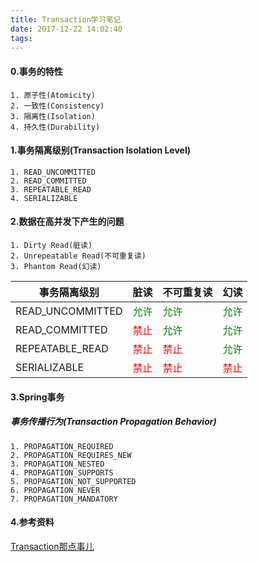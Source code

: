 ```yaml
---
title: Transaction学习笔记
date: 2017-12-22 14:02:40
tags:
---
```


#### 0.事务的特性
    1. 原子性(Atomicity)
    2. 一致性(Consistency)
    3. 隔离性(Isolation)
    4. 持久性(Durability)
	
<!--more-->
    
#### 1.事务隔离级别(Transaction Isolation Level)
    1. READ_UNCOMMITTED
    2. READ_COMMITTED
    3. REPEATABLE_READ
    4. SERIALIZABLE
    
#### 2.数据在高并发下产生的问题
    1. Dirty Read(脏读)
    2. Unrepeatable Read(不可重复读)
    3. Phantom Read(幻读)
    

|事务隔离级别|脏读|不可重复读|幻读
|-|-|-|-
|READ_UNCOMMITTED|<font color=green>允许</font>|<font color=green>允许</font>|<font color=green>允许</font>
|READ_COMMITTED|<font color=red>禁止</font>|<font color=green>允许</font>|<font color=green>允许</font>
|REPEATABLE_READ|<font color=red>禁止</font>|<font color=red>禁止</font>|<font color=green>允许</font>
|SERIALIZABLE|<font color=red>禁止</font>|<font color=red>禁止</font>|<font color=red>禁止</font>

#### 3.Spring事务

##### 事务传播行为(Transaction Propagation Behavior)
    1. PROPAGATION_REQUIRED
    2. PROPAGATION_REQUIRES_NEW
    3. PROPAGATION_NESTED
    4. PROPAGATION_SUPPORTS
    5. PROPAGATION_NOT_SUPPORTED
    6. PROPAGATION_NEVER
    7. PROPAGATION_MANDATORY





#### 4.参考资料
[Transaction那点事儿](https://my.oschina.net/huangyong/blog/160012)

